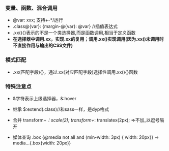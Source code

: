 ﻿### 变量、函数、混合调用
   * @var: xxx; 支持+-*/运行
   * .class@{var}: {margin-@{var}: @var} //插值表达式
   * .xx(){}表示的不是一个类选择器,而是函数调用,相当于定义函数
   * **在选择器中调用.xx，实现.xx的复用；调用.xx()实现调用(因为.xx()未调用时不直接作用与输出的CSS文件)**

### 模式匹配
   * .xx(匹配字段){}，通过.xx(对应匹配字段)选择性调用.xx(){}函数

### 特殊注意点
   * &字符表示上级选择器，&:hover


   * 继承 $:extend(.class)//和sass一样，是dyp格式

   * 合并 transform+_：scale(2); transform+_: translatex(2px); =>不加_以逗号隔开

   * 媒体查询  .box {@media not all and (min-width: 3px) { width: 20px}}
	 => media...{.box{width: 20px}}